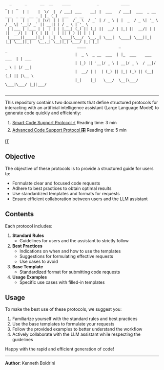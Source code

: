 ```
  _      _      __  __    ____            _          ____                                 _    _               
 | |    | |    |  \/  |  / ___| ___    __| |  ___   / ___|  ___  _ __    ___  _ __  __ _ | |_ (_)  ___   _ __
 | |    | |    | |\/| | | |    / _ \  / _` | / _ \ | |  _  / _ \| '_ \  / _ \| '__|/ _` || __|| | / _ \ | '_ \
 | |___ | |___ | |  | | | |___| (_) || (_| ||  __/ | |_| ||  __/| | | ||  __/| |  | (_| || |_ | || (_) || | | |
 |_____||_____||_|  |_|  \____|\___/  \__,_| \___|  \____| \___||_| |_| \___||_|   \__,_| \__||_| \___/ |_| |_|
                                 ____               _                      _
                                |  _ \  _ __  ___  | |_  ___    ___  ___  | | ___
                                | |_) || '__|/ _ \ | __|/ _ \  / __|/ _ \ | |/ __|
                                |  __/ | |  | (_) || |_| (_) || (__| (_) || |\__ \
                                |_|    |_|   \___/  \__|\___/  \___|\___/ |_||___/
                                                                                                                
```               
---

This repository contains two documents that define structured protocols for interacting with an artificial intelligence assistant (Large Language Model) to generate code quickly and efficiently:

1. [Smart Code Support Protocol ⚡](./EN/smart_code_protocol)  Reading time: 3 min
2. [Advanced Code Support Protocol 🎛️](./EN/advanced_code_protocol) Reading time: 5 min

[IT](./IT/)

## Objective

The objective of these protocols is to provide a structured guide for users to:

- Formulate clear and focused code requests
- Adhere to best practices to obtain optimal results
- Use standardized templates and formats for requests
- Ensure efficient collaboration between users and the LLM assistant

## Contents

Each protocol includes:

1. **Standard Rules**
    - Guidelines for users and the assistant to strictly follow
2. **Best Practices**
    - Indications on when and how to use the templates
    - Suggestions for formulating effective requests
    - Use cases to avoid
3. **Base Template**
    - Standardized format for submitting code requests
4. **Usage Examples**
    - Specific use cases with filled-in templates

## Usage

To make the best use of these protocols, we suggest you:

1. Familiarize yourself with the standard rules and best practices
2. Use the base templates to formulate your requests
3. Follow the provided examples to better understand the workflow
4. Actively collaborate with the LLM assistant while respecting the guidelines

Happy with the rapid and efficient generation of code!


---
**Author**: Kenneth Boldrini